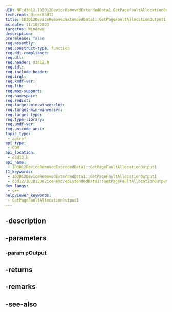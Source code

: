 ```yaml
---
UID: NF:d3d12.ID3D12DeviceRemovedExtendedData1.GetPageFaultAllocationOutput1
tech.root: direct3d12
title: ID3D12DeviceRemovedExtendedData1::GetPageFaultAllocationOutput1
ms.date: 11/10/2023
targetos: Windows
description: 
prerelease: false
req.assembly: 
req.construct-type: function
req.ddi-compliance: 
req.dll: 
req.header: d3d12.h
req.idl: 
req.include-header: 
req.irql: 
req.kmdf-ver: 
req.lib: 
req.max-support: 
req.namespace: 
req.redist: 
req.target-min-winverclnt: 
req.target-min-winversvr: 
req.target-type: 
req.type-library: 
req.umdf-ver: 
req.unicode-ansi: 
topic_type:
 - apiref
api_type:
 - COM
api_location:
 - d3d12.h
api_name:
 - ID3D12DeviceRemovedExtendedData1::GetPageFaultAllocationOutput1
f1_keywords:
 - ID3D12DeviceRemovedExtendedData1::GetPageFaultAllocationOutput1
 - d3d12/ID3D12DeviceRemovedExtendedData1::GetPageFaultAllocationOutput1
dev_langs:
 - c++
helpviewer_keywords:
 - GetPageFaultAllocationOutput1
---
```


## -description

## -parameters

### -param pOutput

## -returns

## -remarks

## -see-also

